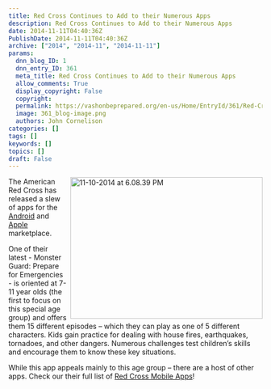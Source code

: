 ```yaml
---
title: Red Cross Continues to Add to their Numerous Apps
description: Red Cross Continues to Add to their Numerous Apps
date: 2014-11-11T04:40:36Z
PublishDate: 2014-11-11T04:40:36Z
archive: ["2014", "2014-11", "2014-11-11"]
params:
  dnn_blog_ID: 1
  dnn_entry_ID: 361
  meta_title: Red Cross Continues to Add to their Numerous Apps
  allow_comments: True
  display_copyright: False
  copyright:
  permalink: https://vashonbeprepared.org/en-us/Home/EntryId/361/Red-Cross-Continues-to-Add-to-their-Numerous-Apps
  image: 361_blog-image.png
  authors: John Cornelison
categories: []
tags: []
keywords: []
topics: []
draft: False
---
```


<p><a href="./images/361/Windows-Live-Writer-Red-Cross-Continues-to-Add-to-their_FFBC-11-10-2014_at_6.08.39_PM_2.png"><img title="11-10-2014 at 6.08.39 PM" style="border-top: 0px; border-right: 0px; background-image: none; border-bottom: 0px; float: right; padding-top: 0px; padding-left: 0px; margin: 0px 0px 5px 5px; border-left: 0px; display: inline; padding-right: 0px" border="0" alt="11-10-2014 at 6.08.39 PM" src="./images/361/Windows-Live-Writer-Red-Cross-Continues-to-Add-to-their_FFBC-11-10-2014_at_6.08.39_PM_thumb.png" width="381" align="right" height="280" /></a>The American Red Cross has released a slew of apps for the <a href="https://play.google.com/store/search?q=american+red+cross&amp;c=apps" target="_blank">Android</a> and <a href="http://itunes.com" target="_blank">Apple</a> marketplace. </p>  <p>One of their latest - Monster Guard: Prepare for Emergencies - is oriented at 7-11 year olds (the first to focus on this special age group) and offers them 15 different episodes – which they can play as one of 5 different characters. Kids gain practice for dealing with house fires, earthquakes, tornadoes, and other dangers. Numerous challenges test children’s skills and encourage them to know these key situations.</p>  <p>While this app appeals mainly to this age group – there are a host of other apps. Check our their full list of <a href="http://www.redcross.org/prepare/mobile-apps" target="_blank">Red Cross Mobile Apps</a>!</p>
